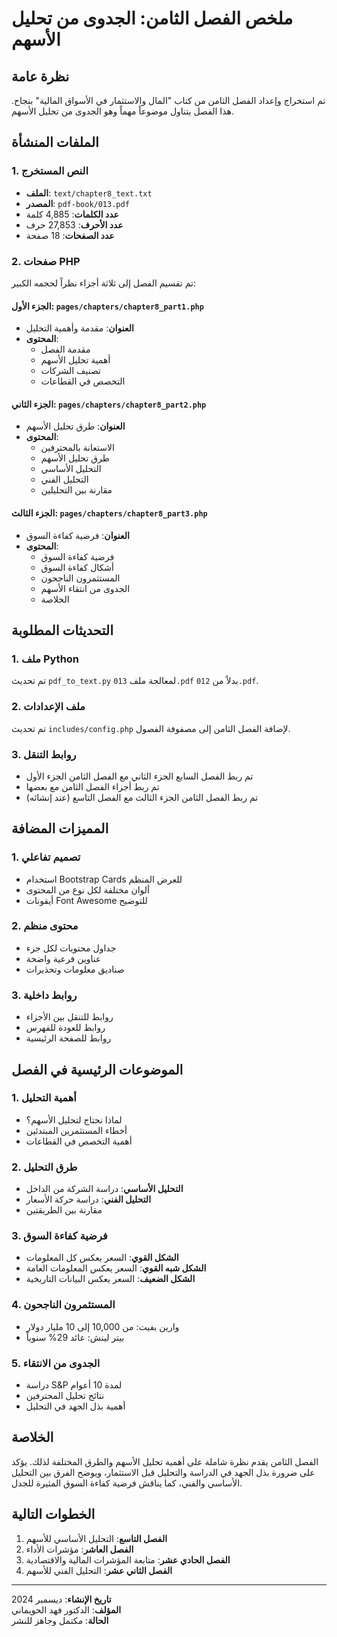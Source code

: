 # ملخص الفصل الثامن: الجدوى من تحليل الأسهم

## نظرة عامة

تم استخراج وإعداد الفصل الثامن من كتاب "المال والاستثمار في الأسواق المالية" بنجاح. هذا الفصل يتناول موضوعاً مهماً وهو الجدوى من تحليل الأسهم.

## الملفات المنشأة

### 1. النص المستخرج

-   **الملف**: `text/chapter8_text.txt`
-   **المصدر**: `pdf-book/013.pdf`
-   **عدد الكلمات**: 4,885 كلمة
-   **عدد الأحرف**: 27,853 حرف
-   **عدد الصفحات**: 18 صفحة

### 2. صفحات PHP

تم تقسيم الفصل إلى ثلاثة أجزاء نظراً لحجمه الكبير:

#### الجزء الأول: `pages/chapters/chapter8_part1.php`

-   **العنوان**: مقدمة وأهمية التحليل
-   **المحتوى**:
    -   مقدمة الفصل
    -   أهمية تحليل الأسهم
    -   تصنيف الشركات
    -   التخصص في القطاعات

#### الجزء الثاني: `pages/chapters/chapter8_part2.php`

-   **العنوان**: طرق تحليل الأسهم
-   **المحتوى**:
    -   الاستعانة بالمحترفين
    -   طرق تحليل الأسهم
    -   التحليل الأساسي
    -   التحليل الفني
    -   مقارنة بين التحليلين

#### الجزء الثالث: `pages/chapters/chapter8_part3.php`

-   **العنوان**: فرضية كفاءة السوق
-   **المحتوى**:
    -   فرضية كفاءة السوق
    -   أشكال كفاءة السوق
    -   المستثمرون الناجحون
    -   الجدوى من انتقاء الأسهم
    -   الخلاصة

## التحديثات المطلوبة

### 1. ملف Python

تم تحديث `pdf_to_text.py` لمعالجة ملف `013.pdf` بدلاً من `012.pdf`.

### 2. ملف الإعدادات

تم تحديث `includes/config.php` لإضافة الفصل الثامن إلى مصفوفة الفصول.

### 3. روابط التنقل

-   تم ربط الفصل السابع الجزء الثاني مع الفصل الثامن الجزء الأول
-   تم ربط أجزاء الفصل الثامن مع بعضها
-   تم ربط الفصل الثامن الجزء الثالث مع الفصل التاسع (عند إنشائه)

## المميزات المضافة

### 1. تصميم تفاعلي

-   استخدام Bootstrap Cards للعرض المنظم
-   ألوان مختلفة لكل نوع من المحتوى
-   أيقونات Font Awesome للتوضيح

### 2. محتوى منظم

-   جداول محتويات لكل جزء
-   عناوين فرعية واضحة
-   صناديق معلومات وتحذيرات

### 3. روابط داخلية

-   روابط للتنقل بين الأجزاء
-   روابط للعودة للفهرس
-   روابط للصفحة الرئيسية

## الموضوعات الرئيسية في الفصل

### 1. أهمية التحليل

-   لماذا نحتاج لتحليل الأسهم؟
-   أخطاء المستثمرين المبتدئين
-   أهمية التخصص في القطاعات

### 2. طرق التحليل

-   **التحليل الأساسي**: دراسة الشركة من الداخل
-   **التحليل الفني**: دراسة حركة الأسعار
-   مقارنة بين الطريقتين

### 3. فرضية كفاءة السوق

-   **الشكل القوي**: السعر يعكس كل المعلومات
-   **الشكل شبه القوي**: السعر يعكس المعلومات العامة
-   **الشكل الضعيف**: السعر يعكس البيانات التاريخية

### 4. المستثمرون الناجحون

-   وارين بفيت: من 10,000 إلى 10 مليار دولار
-   بيتر لينش: عائد 29% سنوياً

### 5. الجدوى من الانتقاء

-   دراسة S&P لمدة 10 أعوام
-   نتائج تحليل المحترفين
-   أهمية بذل الجهد في التحليل

## الخلاصة

الفصل الثامن يقدم نظرة شاملة على أهمية تحليل الأسهم والطرق المختلفة لذلك. يؤكد على ضرورة بذل الجهد في الدراسة والتحليل قبل الاستثمار، ويوضح الفرق بين التحليل الأساسي والفني، كما يناقش فرضية كفاءة السوق المثيرة للجدل.

## الخطوات التالية

1. **الفصل التاسع**: التحليل الأساسي للأسهم
2. **الفصل العاشر**: مؤشرات الأداء
3. **الفصل الحادي عشر**: متابعة المؤشرات المالية والاقتصادية
4. **الفصل الثاني عشر**: التحليل الفني للأسهم

---

**تاريخ الإنشاء**: ديسمبر 2024  
**المؤلف**: الدكتور فهد الحويماني  
**الحالة**: مكتمل وجاهز للنشر
